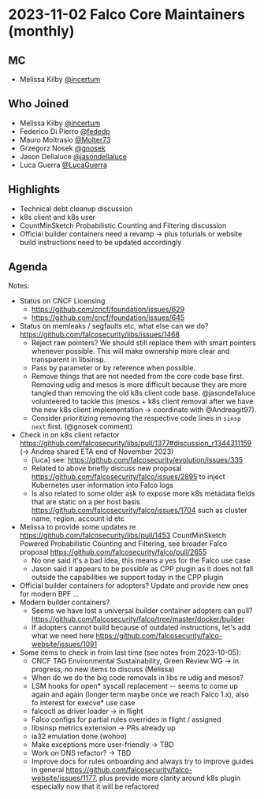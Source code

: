 # 2023-11-02 Falco Core Maintainers (monthly)

## MC
- Melissa Kilby [@incertum](https://github.com/incertum)

## Who Joined
- Melissa Kilby [@incertum](https://github.com/incertum)
- Federico Di Pierro [@fededp](https://github.com/fededp)
- Mauro Moltrasio [@Molter73](https://github.com/Molter73)
- Grzegorz Nosek [@gnosek](https://github.com/gnosek)
- Jason Dellaluce [@jasondellaluce](https://github.com/jasondellaluce)
- Luca Guerra [@LucaGuerra](https://github.com/LucaGuerra)

## Highlights

- Technical debt cleanup discussion
- k8s client and k8s user
- CountMinSketch Probabilistic Counting and Filtering discussion
- Official builder containers need a revamp -> plus toturials or website build instructions need to be updated accordingly

## Agenda

Notes:

- Status on CNCF Licensing
    - https://github.com/cncf/foundation/issues/629
    - https://github.com/cncf/foundation/issues/645
- Status on memleaks / segfaults etc, what else can we do? https://github.com/falcosecurity/libs/issues/1468   
  - Reject raw pointers? We should still replace them with smart pointers whenever possible. This will make ownership more clear and transparent in libsinsp.
  - Pass by parameter or by reference when possible.
  - Remove things that are not needed from the core code base first. Removing udig and mesos is more difficult because they are more tangled than removing the old k8s client code base. @jasondellaluce volunteered to tackle this (mesos + k8s client removal after we have the new k8s client implementation -> coordinate with @Andreagit97).
  - Consider prioritizing removing the respective code lines in `sinsp next` first. (@gnosek comment)
- Check in on k8s client refactor https://github.com/falcosecurity/libs/pull/1377#discussion_r1344311159 (-> Andrea shared ETA end of November 2023)
  - [luca] see: https://github.com/falcosecurity/evolution/issues/335
  - Related to above briefly discuss new proposal https://github.com/falcosecurity/falco/issues/2895 to inject Kubernetes user information into Falco logs
  - Is also related to some older ask to expose more k8s metadata fields that are static on a per host basis https://github.com/falcosecurity/falco/issues/1704 such as cluster name, region, account id etc
- Melissa to provide some updates re https://github.com/falcosecurity/libs/pull/1453 CountMinSketch Powered Probabilistic Counting and Filtering, see broader Falco proposal https://github.com/falcosecurity/falco/pull/2655 
    - No one said it's a bad idea, this means a yes for the Falco use case
    - Jason said it appears to be possible as CPP plugin as it does not fall outside the capabilities we support today in the CPP plugin
- Official builder containers for adopters? Update and provide new ones for modern BPF ...
- Modern builder containers?
    - Seems we have lost a universal builder container adopters can pull? https://github.com/falcosecurity/falco/tree/master/docker/builder
    - If adopters cannot build because of outdated instructions, let's add what we need here https://github.com/falcosecurity/falco-website/issues/1091 
- Some items to check in from last time (see notes from 2023-10-05):
    - CNCF TAG Environmental Sustainability, Green Review WG -> in progress, no new items to discuss (Melissa)
    - When do we do the big code removals in libs re udig and mesos?
    - LSM hooks for open* syscall replacement -- seems to come up again and again (longer term maybe once we reach Falco 1.x), also fo interest for execve* use case
    - falcoctl as driver loader -> in flight
    - Falco configs for partial rules overrides in flight / assigned
    - libsinsp metrics extension -> PRs already up
    - ia32 emulation done (wohoo)
    - Make exceptions more user-friendly -> TBD 
    - Work on DNS refactor? -> TBD
    - Improve docs for rules onboarding and always try to improve guides in general https://github.com/falcosecurity/falco-website/issues/1177, plus provide more clarity around k8s plugin especially now that it will be refactored
